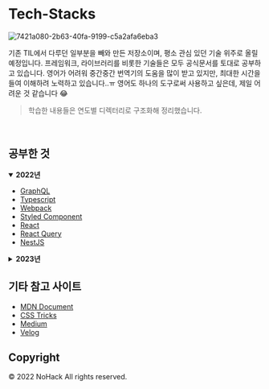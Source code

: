 # Tech-Stacks

![7421a080-2b63-40fa-9199-c5a2afa6eba3](https://user-images.githubusercontent.com/42988225/168462121-a1af69bb-3f2e-483d-b7d9-148551c78820.jpeg)

기존 TIL에서 다루던 일부분을 빼와 만든 저장소이며, 평소 관심 있던 기술 위주로 올릴 예정입니다. 프레임워크, 라이브러리를 비롯한 기술들은 모두 공식문서를 토대로 공부하고 있습니다. 영어가 어려워 중간중간 번역기의 도움을 많이 받고 있지만, 최대한 시간을 들여 이해하려 노력하고 있습니다..ㅠ 영어도 하나의 도구로써 사용하고 싶은데, 제일 어려운 것 같습니다 😂

> 학습한 내용들은 연도별 디렉터리로 구조화해 정리했습니다.

<br>

## 공부한 것

<details open>
  <summary><b>2022년</b></summary>
  <ul>
    <li><a href="./2022/graphql">GraphQL</a></li>
    <li><a href="./2022/typescript">Typescript</a></li>
    <li><a href="./2022/webpack">Webpack</a></li>
    <li><a href="./2022/styled-components">Styled Component</a></li>
    <li><a href="./2022/react">React</a></li>
    <li><a href="./2022/react-query">React Query</a></li>
    <li><a href="./2022/nestjs">NestJS</a></li>
  </ul>
</details>
<details>
  <summary><b>2023년</b></summary>
</details>

## 기타 참고 사이트

- [MDN Document](https://developer.mozilla.org)
- [CSS Tricks](https://css-tricks.com)
- [Medium](https://medium.com)
- [Velog](https://velog.io)

## Copyright

&copy; 2022 NoHack All rights reserved.
